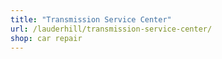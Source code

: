 ```yaml
---
title: "Transmission Service Center"
url: /lauderhill/transmission-service-center/
shop: car repair
---
```

